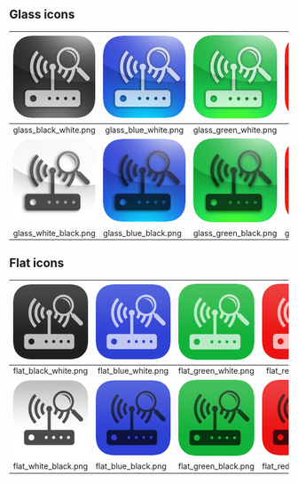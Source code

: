 ## Glass icons

 | ![glass_black_white.png][glass_black_white] | ![glass_blue_white.png][glass_blue_white] | ![glass_green_white.png][glass_green_white] | ![glass_red_white.png][glass_red_white]     | ![glass_purple_white.png][glass_purple_white] | ![glass_yellow_white.png][glass_yellow_white] |
 | ------------------------------------------- | ----------------------------------------- | ------------------------------------------- | ------------------------------------------- | --------------------------------------------- | --------------------------------------------- |
 | glass_black_white.png                       | &nbsp;glass_blue_white.png&nbsp;          | glass_green_white.png                       | &nbsp;&nbsp;glass_red_white.png&nbsp;&nbsp; | glass_purple_white.png                        | glass_yellow_white.png                        | 
 | ![glass_white_black.png][glass_white_black] | ![glass_blue_black.png][glass_blue_black] | ![glass_green_black.png][glass_green_black] | ![glass_red_black.png][glass_red_black]     | ![glass_purple_black.png][glass_purple_black] | ![glass_yellow_black.png][glass_yellow_black] |
 | glass_white_black.png                       | glass_blue_black.png                      | glass_green_black.png                       | glass_red_black.png                         | glass_yellow_black.png                        | glass_yellow_white.png                        |

## Flat icons

 | ![flat_black_white.png][flat_black_white] | ![flat_blue_white.png][flat_blue_white] | ![flat_green_white.png][flat_green_white] | ![flat_red_white.png][flat_red_white]      | ![flat_purple_white.png][flat_purple_white] | ![flat_yellow_white.png][flat_yellow_white] |
 | ----------------------------------------- | --------------------------------------- | ----------------------------------------- | ------------------------------------------ | ------------------------------------------- | ------------------------------------------- |
 | flat_black_white.png                      | &nbsp;flat_blue_white.png&nbsp;         | flat_green_white.png                      | &nbsp;&nbsp;flat_red_white.png&nbsp;&nbsp; | flat_purple_white.png                       | flat_yellow_white.png                       | 
 | ![flat_white_black.png][flat_white_black] | ![flat_blue_black.png][flat_blue_black] | ![flat_green_black.png][flat_green_black] | ![flat_red_black.png][flat_red_black]      | ![flat_purple_black.png][flat_purple_black] | ![flat_yellow_black.png][flat_yellow_black] |
 | flat_white_black.png                      | flat_blue_black.png                     | flat_green_black.png                      | flat_red_black.png                         | flat_yellow_black.png                       | flat_yellow_white.png                       |


[glass_black_white]:    /front/img/favicons/glass_black_white.png       "glass_black_white.png"
[glass_blue_white]:     /front/img/favicons/glass_blue_white.png        "glass_blue_white.png"
[glass_green_white]:    /front/img/favicons/glass_green_white.png       "glass_green_white.png"
[glass_red_white]:      /front/img/favicons/glass_red_white.png         "glass_red_white.png"
[glass_purple_white]:   /front/img/favicons/glass_purple_white.png      "glass_purple_white.png"
[glass_yellow_white]:   /front/img/favicons/glass_yellow_white.png      "glass_yellow_white.png"
[glass_blue_black]:     /front/img/favicons/glass_blue_black.png        "glass_blue_black.png"
[glass_green_black]:    /front/img/favicons/glass_green_black.png       "glass_green_black.png"
[glass_red_black]:      /front/img/favicons/glass_red_black.png         "glass_red_black.png"
[glass_purple_black]:   /front/img/favicons/glass_purple_black.png      "glass_purple_black.png"
[glass_yellow_black]:   /front/img/favicons/glass_yellow_black.png      "glass_yellow_black.png"
[glass_white_black]:    /front/img/favicons/glass_white_black.png       "glass_white_black.png"

[flat_black_white]:    /front/img/favicons/flat_black_white.png         "flat_black_white.png"
[flat_blue_white]:     /front/img/favicons/flat_blue_white.png          "flat_blue_white.png"
[flat_green_white]:    /front/img/favicons/flat_green_white.png         "flat_green_white.png"
[flat_red_white]:      /front/img/favicons/flat_red_white.png           "flat_red_white.png"
[flat_purple_white]:   /front/img/favicons/flat_purple_white.png        "flat_purple_white.png"
[flat_yellow_white]:   /front/img/favicons/flat_yellow_white.png        "flat_yellow_white.png"
[flat_blue_black]:     /front/img/favicons/flat_blue_black.png          "flat_blue_black.png"
[flat_green_black]:    /front/img/favicons/flat_green_black.png         "flat_green_black.png"
[flat_red_black]:      /front/img/favicons/flat_red_black.png           "flat_red_black.png"
[flat_purple_black]:   /front/img/favicons/flat_purple_black.png        "flat_purple_black.png"
[flat_yellow_black]:   /front/img/favicons/flat_yellow_black.png        "flat_yellow_black.png"
[flat_white_black]:    /front/img/favicons/flat_white_black.png         "flat_white_black.png"
